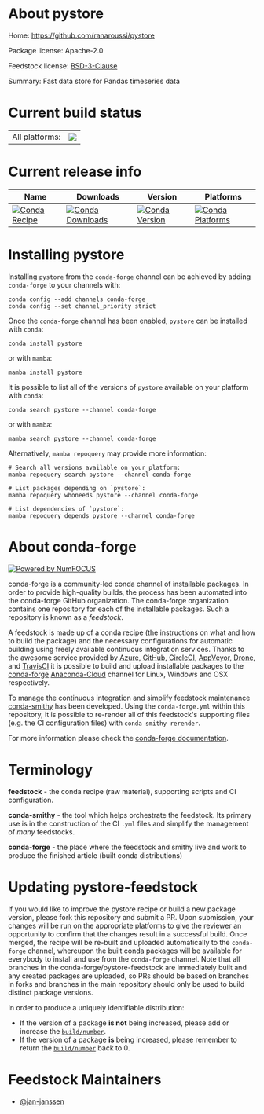 About pystore
=============

Home: https://github.com/ranaroussi/pystore

Package license: Apache-2.0

Feedstock license: [BSD-3-Clause](https://github.com/conda-forge/pystore-feedstock/blob/main/LICENSE.txt)

Summary: Fast data store for Pandas timeseries data

Current build status
====================


<table><tr><td>All platforms:</td>
    <td>
      <a href="https://dev.azure.com/conda-forge/feedstock-builds/_build/latest?definitionId=16825&branchName=main">
        <img src="https://dev.azure.com/conda-forge/feedstock-builds/_apis/build/status/pystore-feedstock?branchName=main">
      </a>
    </td>
  </tr>
</table>

Current release info
====================

| Name | Downloads | Version | Platforms |
| --- | --- | --- | --- |
| [![Conda Recipe](https://img.shields.io/badge/recipe-pystore-green.svg)](https://anaconda.org/conda-forge/pystore) | [![Conda Downloads](https://img.shields.io/conda/dn/conda-forge/pystore.svg)](https://anaconda.org/conda-forge/pystore) | [![Conda Version](https://img.shields.io/conda/vn/conda-forge/pystore.svg)](https://anaconda.org/conda-forge/pystore) | [![Conda Platforms](https://img.shields.io/conda/pn/conda-forge/pystore.svg)](https://anaconda.org/conda-forge/pystore) |

Installing pystore
==================

Installing `pystore` from the `conda-forge` channel can be achieved by adding `conda-forge` to your channels with:

```
conda config --add channels conda-forge
conda config --set channel_priority strict
```

Once the `conda-forge` channel has been enabled, `pystore` can be installed with `conda`:

```
conda install pystore
```

or with `mamba`:

```
mamba install pystore
```

It is possible to list all of the versions of `pystore` available on your platform with `conda`:

```
conda search pystore --channel conda-forge
```

or with `mamba`:

```
mamba search pystore --channel conda-forge
```

Alternatively, `mamba repoquery` may provide more information:

```
# Search all versions available on your platform:
mamba repoquery search pystore --channel conda-forge

# List packages depending on `pystore`:
mamba repoquery whoneeds pystore --channel conda-forge

# List dependencies of `pystore`:
mamba repoquery depends pystore --channel conda-forge
```


About conda-forge
=================

[![Powered by
NumFOCUS](https://img.shields.io/badge/powered%20by-NumFOCUS-orange.svg?style=flat&colorA=E1523D&colorB=007D8A)](https://numfocus.org)

conda-forge is a community-led conda channel of installable packages.
In order to provide high-quality builds, the process has been automated into the
conda-forge GitHub organization. The conda-forge organization contains one repository
for each of the installable packages. Such a repository is known as a *feedstock*.

A feedstock is made up of a conda recipe (the instructions on what and how to build
the package) and the necessary configurations for automatic building using freely
available continuous integration services. Thanks to the awesome service provided by
[Azure](https://azure.microsoft.com/en-us/services/devops/), [GitHub](https://github.com/),
[CircleCI](https://circleci.com/), [AppVeyor](https://www.appveyor.com/),
[Drone](https://cloud.drone.io/welcome), and [TravisCI](https://travis-ci.com/)
it is possible to build and upload installable packages to the
[conda-forge](https://anaconda.org/conda-forge) [Anaconda-Cloud](https://anaconda.org/)
channel for Linux, Windows and OSX respectively.

To manage the continuous integration and simplify feedstock maintenance
[conda-smithy](https://github.com/conda-forge/conda-smithy) has been developed.
Using the ``conda-forge.yml`` within this repository, it is possible to re-render all of
this feedstock's supporting files (e.g. the CI configuration files) with ``conda smithy rerender``.

For more information please check the [conda-forge documentation](https://conda-forge.org/docs/).

Terminology
===========

**feedstock** - the conda recipe (raw material), supporting scripts and CI configuration.

**conda-smithy** - the tool which helps orchestrate the feedstock.
                   Its primary use is in the construction of the CI ``.yml`` files
                   and simplify the management of *many* feedstocks.

**conda-forge** - the place where the feedstock and smithy live and work to
                  produce the finished article (built conda distributions)


Updating pystore-feedstock
==========================

If you would like to improve the pystore recipe or build a new
package version, please fork this repository and submit a PR. Upon submission,
your changes will be run on the appropriate platforms to give the reviewer an
opportunity to confirm that the changes result in a successful build. Once
merged, the recipe will be re-built and uploaded automatically to the
`conda-forge` channel, whereupon the built conda packages will be available for
everybody to install and use from the `conda-forge` channel.
Note that all branches in the conda-forge/pystore-feedstock are
immediately built and any created packages are uploaded, so PRs should be based
on branches in forks and branches in the main repository should only be used to
build distinct package versions.

In order to produce a uniquely identifiable distribution:
 * If the version of a package **is not** being increased, please add or increase
   the [``build/number``](https://docs.conda.io/projects/conda-build/en/latest/resources/define-metadata.html#build-number-and-string).
 * If the version of a package **is** being increased, please remember to return
   the [``build/number``](https://docs.conda.io/projects/conda-build/en/latest/resources/define-metadata.html#build-number-and-string)
   back to 0.

Feedstock Maintainers
=====================

* [@jan-janssen](https://github.com/jan-janssen/)


